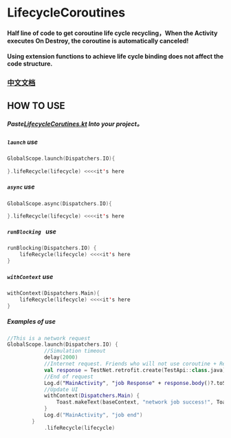 # LifecycleCoroutines

#### Half line of code to get coroutine life cycle recycling，When the Activity executes On Destroy, the coroutine is automatically canceled!

#### Using extension functions to achieve life cycle binding does not affect the code structure.

### [中文文档](README-CN.md)

## HOW TO USE

##### Paste[**LifecycleCorutines.kt**](app\src\main\java\com\dboy\lifecyclecoroutines\LifecycleCorutines.kt) Into your project。

##### `launch` use

```kotlin
GlobalScope.launch(Dispatchers.IO){
    
}.lifeRecycle(lifecycle) <<<<it's here
```

##### `async` use

```kotlin
GlobalScope.async(Dispatchers.IO){

}.lifeRecycle(lifecycle) <<<<it's here
```

##### `runBlocking ` use

```kotlin
runBlocking(Dispatchers.IO) {
	lifeRecycle(lifecycle) <<<<it's here
}
```

##### `withContext` use

```kotlin
withContext(Dispatchers.Main){
	lifeRecycle(lifecycle) <<<<it's here
}
```

##### Examples of use

```kotlin
//This is a network request
GlobalScope.launch(Dispatchers.IO) {
            //Simulation timeout
            delay(2000)
            //Internet request. Friends who will not use coroutine + Retrofit can search related articles to learn
            val response = TestNet.retrofit.create(TestApi::class.java).test()
            //End of request
            Log.d("MainActivity", "job Response" + response.body()?.toString())
            //Update UI
            withContext(Dispatchers.Main) {
                Toast.makeText(baseContext, "network job success!", Toast.LENGTH_SHORT).show()
            }
            Log.d("MainActivity", "job end")
        }
            .lifeRecycle(lifecycle) 
```

